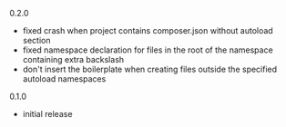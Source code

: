 0.2.0

- fixed crash when project contains composer.json without autoload section
- fixed namespace declaration for files in the root of the namespace containing extra backslash
- don't insert the boilerplate when creating files outside the specified autoload namespaces

0.1.0

- initial release
